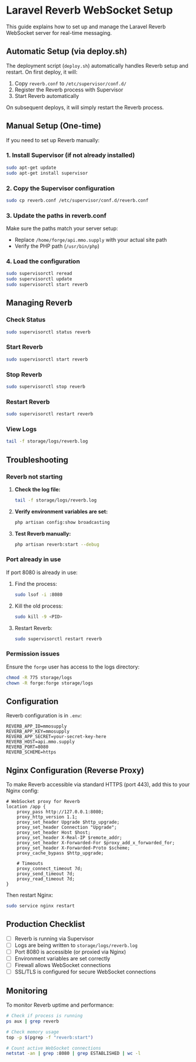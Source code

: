 # Laravel Reverb WebSocket Setup

This guide explains how to set up and manage the Laravel Reverb WebSocket server for real-time messaging.

## Automatic Setup (via deploy.sh)

The deployment script (`deploy.sh`) automatically handles Reverb setup and restart. On first deploy, it will:

1. Copy `reverb.conf` to `/etc/supervisor/conf.d/`
2. Register the Reverb process with Supervisor
3. Start Reverb automatically

On subsequent deploys, it will simply restart the Reverb process.

## Manual Setup (One-time)

If you need to set up Reverb manually:

### 1. Install Supervisor (if not already installed)

```bash
sudo apt-get update
sudo apt-get install supervisor
```

### 2. Copy the Supervisor configuration

```bash
sudo cp reverb.conf /etc/supervisor/conf.d/reverb.conf
```

### 3. Update the paths in reverb.conf

Make sure the paths match your server setup:
- Replace `/home/forge/api.mmo.supply` with your actual site path
- Verify the PHP path (`/usr/bin/php`)

### 4. Load the configuration

```bash
sudo supervisorctl reread
sudo supervisorctl update
sudo supervisorctl start reverb
```

## Managing Reverb

### Check Status
```bash
sudo supervisorctl status reverb
```

### Start Reverb
```bash
sudo supervisorctl start reverb
```

### Stop Reverb
```bash
sudo supervisorctl stop reverb
```

### Restart Reverb
```bash
sudo supervisorctl restart reverb
```

### View Logs
```bash
tail -f storage/logs/reverb.log
```

## Troubleshooting

### Reverb not starting

1. **Check the log file:**
   ```bash
   tail -f storage/logs/reverb.log
   ```

2. **Verify environment variables are set:**
   ```bash
   php artisan config:show broadcasting
   ```

3. **Test Reverb manually:**
   ```bash
   php artisan reverb:start --debug
   ```

### Port already in use

If port 8080 is already in use:

1. Find the process:
   ```bash
   sudo lsof -i :8080
   ```

2. Kill the old process:
   ```bash
   sudo kill -9 <PID>
   ```

3. Restart Reverb:
   ```bash
   sudo supervisorctl restart reverb
   ```

### Permission issues

Ensure the `forge` user has access to the logs directory:
```bash
chmod -R 775 storage/logs
chown -R forge:forge storage/logs
```

## Configuration

Reverb configuration is in `.env`:

```env
REVERB_APP_ID=mmosupply
REVERB_APP_KEY=mmosupply
REVERB_APP_SECRET=your-secret-key-here
REVERB_HOST=api.mmo.supply
REVERB_PORT=8080
REVERB_SCHEME=https
```

## Nginx Configuration (Reverse Proxy)

To make Reverb accessible via standard HTTPS (port 443), add this to your Nginx config:

```nginx
# WebSocket proxy for Reverb
location /app {
    proxy_pass http://127.0.0.1:8080;
    proxy_http_version 1.1;
    proxy_set_header Upgrade $http_upgrade;
    proxy_set_header Connection "Upgrade";
    proxy_set_header Host $host;
    proxy_set_header X-Real-IP $remote_addr;
    proxy_set_header X-Forwarded-For $proxy_add_x_forwarded_for;
    proxy_set_header X-Forwarded-Proto $scheme;
    proxy_cache_bypass $http_upgrade;

    # Timeouts
    proxy_connect_timeout 7d;
    proxy_send_timeout 7d;
    proxy_read_timeout 7d;
}
```

Then restart Nginx:
```bash
sudo service nginx restart
```

## Production Checklist

- [ ] Reverb is running via Supervisor
- [ ] Logs are being written to `storage/logs/reverb.log`
- [ ] Port 8080 is accessible (or proxied via Nginx)
- [ ] Environment variables are set correctly
- [ ] Firewall allows WebSocket connections
- [ ] SSL/TLS is configured for secure WebSocket connections

## Monitoring

To monitor Reverb uptime and performance:

```bash
# Check if process is running
ps aux | grep reverb

# Check memory usage
top -p $(pgrep -f "reverb:start")

# Count active WebSocket connections
netstat -an | grep :8080 | grep ESTABLISHED | wc -l
```
